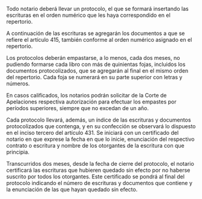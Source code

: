 Todo notario deberá llevar un protocolo, el que se formará insertando las escrituras en el orden numérico que les haya correspondido en el repertorio.

A continuación de las escrituras se agregarán los documentos a que se refiere el artículo 415, también conforme al orden numérico asignado en el repertorio.

Los protocolos deberán empastarse, a lo menos, cada dos meses, no pudiendo formarse cada libro con más de quinientas fojas, incluidos los documentos protocolizados, que se agregarán al final en el mismo orden del repertorio. Cada foja se numerará en su parte superior con letras y números.

En casos calificados, los notarios podrán solicitar de la Corte de Apelaciones respectiva autorización para efectuar los empastes por períodos superiores, siempre que no excedan de un año.

Cada protocolo llevará, además, un índice de las escrituras y documentos protocolizados que contenga, y en su confección se observará lo dispuesto en el inciso tercero del artículo 431. Se iniciará con un certificado del notario en que exprese la fecha en que lo inicie, enunciación del respectivo contrato o escritura y nombre de los otorgantes de la escritura con que principia.

Transcurridos dos meses, desde la fecha de cierre del protocolo, el notario certificará las escrituras que hubieren quedado sin efecto por no haberse suscrito por todos los otorgantes. Este certificado se pondrá al final del protocolo indicando el número de escrituras y documentos que contiene y la enunciación de las que hayan quedado sin efecto.
